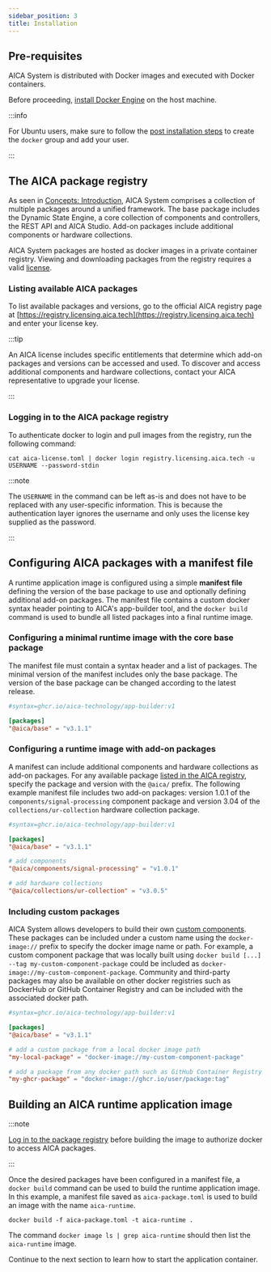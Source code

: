 ```yaml
---
sidebar_position: 3
title: Installation
---
```


## Pre-requisites

AICA System is distributed with Docker images and executed with Docker containers.

Before proceeding, [install Docker Engine](https://docs.docker.com/engine/install/) on the host machine.

:::info

For Ubuntu users, make sure to follow
the [post installation steps](https://docs.docker.com/engine/install/linux-postinstall/) to create the `docker` group
and add your user.

:::

## The AICA package registry

As seen in [Concepts: Introduction](../concepts/01-intro.md), AICA System comprises a collection of multiple packages
around a unified framework. The base package includes the Dynamic State Engine, a core collection of components and
controllers, the REST API and AICA Studio. Add-on packages include additional components or hardware
collections.

AICA System packages are hosted as docker images in a private container registry. Viewing and downloading packages
from the registry requires a valid [license](./02-licensing.md).

### Listing available AICA packages

To list available packages and versions, go to the official AICA registry page
at [https://registry.licensing.aica.tech](https://registry.licensing.aica.tech) and enter your license key.

:::tip

An AICA license includes specific entitlements that determine which add-on packages and versions can be accessed and
used. To discover and access additional components and hardware collections, contact your AICA representative to upgrade
your license.

:::

### Logging in to the AICA package registry

To authenticate docker to login and pull images from the registry, run the following command:

```shell
cat aica-license.toml | docker login registry.licensing.aica.tech -u USERNAME --password-stdin
```

:::note

The `USERNAME` in the command can be left as-is and does not have to be replaced with any user-specific information.
This is because the authentication layer ignores the username and only uses the license key supplied as the password.

:::

## Configuring AICA packages with a manifest file

A runtime application image is configured using a simple **manifest file** defining the version of the base package
to use and optionally defining additional add-on packages. The manifest file contains a custom docker syntax header
pointing to AICA's app-builder tool, and the `docker build` command is used to bundle all listed packages into a final
runtime image.

### Configuring a minimal runtime image with the core base package

The manifest file must contain a syntax header and a list of packages. The minimal version of the manifest includes
only the base package. The version of the base package can be changed according to the latest release.

```toml title="aica-package.toml"
#syntax=ghcr.io/aica-technology/app-builder:v1

[packages]
"@aica/base" = "v3.1.1"
```

### Configuring a runtime image with add-on packages

A manifest can include additional components and hardware collections as add-on packages. For any available package
[listed in the AICA registry](#listing-available-aica-packages), specify the package and version with the `@aica/`
prefix. The following example manifest file includes two add-on packages: version 1.0.1 of the
`components/signal-processing` component package and version 3.04 of the `collections/ur-collection` hardware collection
package.

```toml title="aica-package.toml"
#syntax=ghcr.io/aica-technology/app-builder:v1

[packages]
"@aica/base" = "v3.1.1"

# add components
"@aica/components/signal-processing" = "v1.0.1"

# add hardware collections 
"@aica/collections/ur-collection" = "v3.0.5"
```

### Including custom packages

AICA System allows developers to build their
own [custom components](../reference/custom-components/01-component-package.md). These packages can be included under
a custom name using the `docker-image://` prefix to specify the docker image name or path. For example, a custom
component package that was locally built using `docker build [...] --tag my-custom-component-package` could be included
as `docker-image://my-custom-component-package`. Community and third-party packages may also be available on other
docker registries such as DockerHub or GitHub Container Registry and can be included with the associated docker path.

```toml title="aica-package.toml"
#syntax=ghcr.io/aica-technology/app-builder:v1

[packages]
"@aica/base" = "v3.1.1"

# add a custom package from a local docker image path
"my-local-package" = "docker-image://my-custom-component-package"

# add a package from any docker path such as GitHub Container Registry
"my-ghcr-package" = "docker-image://ghcr.io/user/package:tag"
```

## Building an AICA runtime application image

:::note

[Log in to the package registry](#logging-in-to-the-aica-package-registry) before building the image to authorize docker
to access AICA packages.

:::

Once the desired packages have been configured in a manifest file, a `docker build` command can be used to build the
runtime application image. In this example, a manifest file saved as `aica-package.toml` is used to build an image
with the name `aica-runtime`.

```shell
docker build -f aica-package.toml -t aica-runtime .
```

The command `docker image ls | grep aica-runtime` should then list the `aica-runtime` image.

Continue to the next section to learn how to start the application container.
